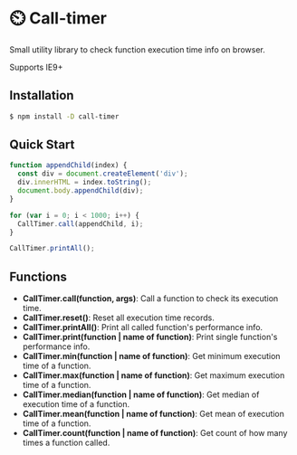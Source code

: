 # ⏲️ Call-timer

Small utility library to check function execution time info on browser.

Supports IE9+

## Installation
```sh
$ npm install -D call-timer
```

## Quick Start
```js
function appendChild(index) {
  const div = document.createElement('div');
  div.innerHTML = index.toString();
  document.body.appendChild(div);
}

for (var i = 0; i < 1000; i++) {
  CallTimer.call(appendChild, i);
}

CallTimer.printAll();
```

## Functions
- **CallTimer.call(function, args)**: Call a function to check its execution time.
- **CallTimer.reset()**: Reset all execution time records.
- **CallTimer.printAll()**: Print all called function's performance info.
- **CallTimer.print(function | name of function)**: Print single function's performance info.
- **CallTimer.min(function | name of function)**: Get minimum execution time of a function.
- **CallTimer.max(function | name of function)**: Get maximum execution time of a function.
- **CallTimer.median(function | name of function)**: Get median of execution time of a function.
- **CallTimer.mean(function | name of function)**: Get mean of execution time of a function.
- **CallTimer.count(function | name of function)**: Get count of how many times a function called.
